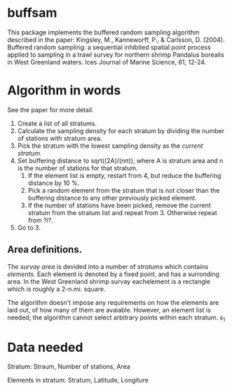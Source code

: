 # buffsam
This package implements the buffered random sampling algorithm described in the paper: Kingsley, M., Kanneworff, P., & Carlsson, D. (2004). Buffered random sampling: a sequential inhibited spatial point process applied to sampling in a trawl survey for northern shrimp Pandalus borealis in West Greenland waters. Ices Journal of Marine Science, 61, 12-24.

# Algorithm in words
See the paper for more detail.

1. Create a list of all stratums.
1. Calculate the sampling density for each stratum by dividing the number of stations with stratum area.
1. Pick the stratum with the lowest sampling density as the _current stratum_.
1. Set buffering distance to sqrt((2A)/(nπ)), where A is stratum area and n is the number of stations for that stratum.
   1. If the element list is empty, restart from 4, but reduce the buffering distance by 10 %. 
   1. Pick a random element from the stratum that is not closer than the buffering distance to any other previously picked element. 
   1. If the number of stations have been picked, remove the current stratum from the stratum list and repeat from 3. Otherwise repeat from ?i?.
1. Go to 3.


## Area definitions.
The _survay area_ is devided into a number of _stratums_ which contains _elements_. Each element is denoted by a fixed point, and has a surronding area. In the West Greenland shrimp survay eachelement is a rectangle which is roughly a 2-n.mi. square.

The algorithm doesn't impose any requirements on how the elements are laid out, of how many of them are avaiable. However, an element list is needed; the algorithm cannot select arbitrary points within each stratum.
$s_1$



# Data needed

Stratum:
Straum, Number of stations, Area

Elements in stratum:
Stratum, Latitude, Longiture

